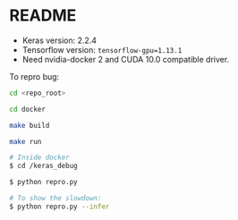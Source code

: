 # README

- Keras version: 2.2.4
- Tensorflow version: `tensorflow-gpu=1.13.1`
- Need nvidia-docker 2 and CUDA 10.0 compatible driver.

To repro bug:

```bash
cd <repo_root>

cd docker

make build

make run

# Inside docker
$ cd /keras_debug

$ python repro.py

# To show the slowdown:
$ python repro.py --infer
```
